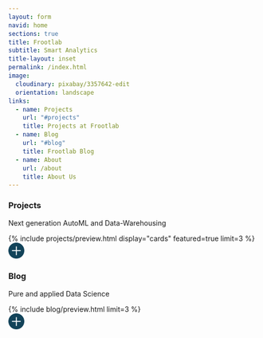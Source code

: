 ```yaml
---
layout: form
navid: home
sections: true
title: Frootlab
subtitle: Smart Analytics
title-layout: inset
permalink: /index.html
image:
  cloudinary: pixabay/3357642-edit
  orientation: landscape
links:
  - name: Projects
    url: "#projects"
    title: Projects at Frootlab
  - name: Blog
    url: "#blog"
    title: Frootlab Blog
  - name: About
    url: /about
    title: About Us
---
```

<section class="dark-grey" id="projects">
  <h3><b>Projects</b></h3>
  <p>Next generation AutoML and Data-Warehousing</p>
</section>
<section class="white">{% include projects/preview.html display="cards" featured=true limit=3 %}</section>
<section class="grey">
<a href="/projects" title="Projects"><img src="/images/svg/plus-ocean.svg" alt="plus" style="width: 2rem;"></a>
</section>

<section class="dark-grey" id="blog">
  <h3><b>Blog</b></h3>
  <p>Pure and applied Data Science</p>
</section>
<section class="grey">{% include blog/preview.html limit=3 %}</section>
<section class="grey">
  <a href="/blog" title="Blog"><img src="/images/svg/plus-ocean.svg" alt="plus" style="width: 2rem;"></a>
</section>
<section></section>
